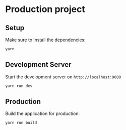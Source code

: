 # Production project


## Setup

Make sure to install the dependencies:

```bash
yarn
```

## Development Server

Start the development server on `http://localhost:9000`

```bash
yarn run dev
```

## Production

Build the application for production:

```bash
yarn run build
```
